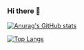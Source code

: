 ### Hi there 👋

[![Anurag's GitHub stats](https://github-readme-stats.vercel.app/api?username=millefy)](https://github.com/anuraghazra/github-readme-stats)

[![Top Langs](https://github-readme-stats.vercel.app/api/top-langs/?username=millefy)](https://github.com/anuraghazra/github-readme-stats)
